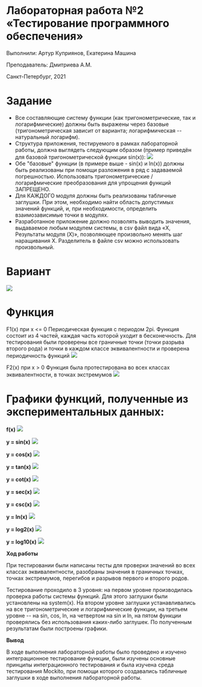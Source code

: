 # Лабораторная работа №2 &laquo;Тестирование программного обеспечения&raquo;

Выполнили: Артур Куприянов, Екатерина Машина

Преподаватель: Дмитриева А.М.

Санкт-Петербург, 2021

Задание
=======
* Все составляющие систему функции (как тригонометрические, так и логарифмические) должны быть выражены через базовые (тригонометрическая зависит от варианта; логарифмическая -- натуральный логарифм).
* Структура приложения, тестируемого в рамках лабораторной работы, должна выглядеть следующим образом (пример приведён для базовой тригонометрической функции sin(x)):
![](./Lab2/task.png)
* Обе "базовые" функции (в примере выше - sin(x) и ln(x)) должны быть реализованы при помощи разложения в ряд с задаваемой погрешностью. Использовать тригонометрические / логарифмические преобразования для упрощения функций ЗАПРЕЩЕНО.
* Для КАЖДОГО модуля должны быть реализованы табличные заглушки. При этом, необходимо найти область допустимых значений функций, и, при необходимости, определить взаимозависимые точки в модулях.
* Разработанное приложение должно позволять выводить значения, выдаваемое любым модулем системы, в сsv файл вида «X, Результаты модуля (X)», позволяющее произвольно менять шаг наращивания Х. Разделитель в файле csv можно использовать произвольный.

Вариант
=======

![](./Lab2/math.png)

Функция
======

F1(x) при x <= 0
Периодическая функция с периодом 2pi. Функция состоит из 4 частей, каждая часть
которой уходит в бесконечность. Для тестирования были проверены все граничные
точки (точки разрыва второго рода) и точки в каждом классе эквивалентности и
проверена периодичность функций
![](./Lab2/f1.png)

F2(x) при x > 0
Функция была протестирована во всех классах эквивалентности, в точках экстремумов
![](./Lab2/f2.png)


Графики функций, полученные из экспериментальных данных:
==========

**f(x)**
![](./Lab2/f(x).png)

**y = sin(x)**
![](./Lab2/sin.png)

**y = cos(x)**
![](./Lab2/cos.png)

**y = tan(x)**
![](./Lab2/tan.png)

**y = cot(x)**
![](./Lab2/cot.png)

**y = sec(x)**
![](./Lab2/sec.png)

**y = csc(x)**
![](./Lab2/csc.png)

**y = ln(x)**
![](./Lab2/ln.png)

**y = log2(x)**
![](./Lab2/log2.png)

**y = log10(x)**
![](./Lab2/log10.png)


**Ход работы**

При тестировании были написаны тесты для проверки значений во всех классах
эквивалентности, разобраны значения в граничных точках, точках экстремумов,
перегибов и разрывов первого и второго родов.

Тестирование проходило в 3 уровня: на первом уровне производилась проверка
работы системы функций. Для этого заглушки были установлены на system(x). На втором уровне заглушки устанавливались на все тригонометрические и
логарифмические функции, на третьем уровне -- на sin, cos, ln, на четвертом на sin и ln,
на пятом функции проверялись без использования каких-либо заглушек.
По полученным результатам были построены графики.

**Вывод**

В ходе выполнения лабораторной работы было проведено и изучено интеграционное
тестирование функции, были изучены основные принципы интеграционного
тестирования и была изучена среда тестирования Mockito, при помощи которого
создавались табличные заглушки в ходе выполнения лабораторной работы.

